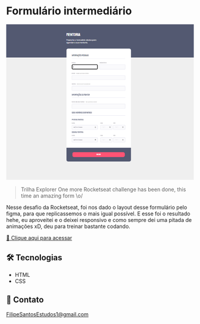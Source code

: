 # Formulário intermediário

![preview](./.github/preview.png)

> Trilha Explorer
One more Rocketseat challenge has been done, this time an amazing form \o/

Nesse desafio da Rocketseat, foi nos dado o layout desse formulário pelo figma, para que replicassemos o mais igual possível. E esse foi o resultado hehe, eu aproveitei e o deixei responsivo e como sempre dei uma pitada de animações xD, deu para treinar bastante codando. 

[🔗 Clique aqui para acessar](https://filipesantos07.github.io/Rocketseat-desafio-formulario-intermediario/)

## 🛠️ Tecnologias

- HTML
- CSS

## 💛 Contato

FilipeSantosEstudos1@gmail.com